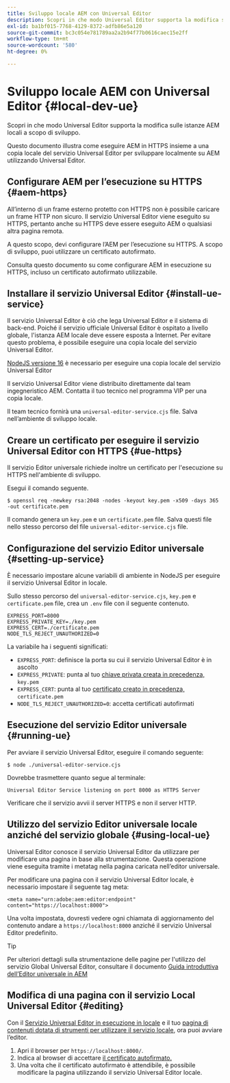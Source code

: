 ```yaml
---
title: Sviluppo locale AEM con Universal Editor
description: Scopri in che modo Universal Editor supporta la modifica sulle istanze AEM locali a scopo di sviluppo.
exl-id: ba1bf015-7768-4129-8372-adfb86e5a120
source-git-commit: bc3c054e781789aa2a2b94f77b0616caec15e2ff
workflow-type: tm+mt
source-wordcount: '580'
ht-degree: 0%

---
```



# Sviluppo locale AEM con Universal Editor {#local-dev-ue}

Scopri in che modo Universal Editor supporta la modifica sulle istanze AEM locali a scopo di sviluppo.

Questo documento illustra come eseguire AEM in HTTPS insieme a una copia locale del servizio Universal Editor per sviluppare localmente su AEM utilizzando Universal Editor.

## Configurare AEM per l’esecuzione su HTTPS {#aem-https}

All’interno di un frame esterno protetto con HTTPS non è possibile caricare un frame HTTP non sicuro. Il servizio Universal Editor viene eseguito su HTTPS, pertanto anche su HTTPS deve essere eseguito AEM o qualsiasi altra pagina remota.

A questo scopo, devi configurare l’AEM per l’esecuzione su HTTPS. A scopo di sviluppo, puoi utilizzare un certificato autofirmato.

Consulta questo documento su come configurare AEM in esecuzione su HTTPS, incluso un certificato autofirmato utilizzabile.

## Installare il servizio Universal Editor {#install-ue-service}

Il servizio Universal Editor è ciò che lega Universal Editor e il sistema di back-end. Poiché il servizio ufficiale Universal Editor è ospitato a livello globale, l&#39;istanza AEM locale deve essere esposta a Internet. Per evitare questo problema, è possibile eseguire una copia locale del servizio Universal Editor.

[NodeJS versione 16](https://nodejs.org/en/download/releases) è necessario per eseguire una copia locale del servizio Universal Editor

Il servizio Universal Editor viene distribuito direttamente dal team ingegneristico AEM. Contatta il tuo tecnico nel programma VIP per una copia locale.

Il team tecnico fornirà una `universal-editor-service.cjs` file. Salva nell’ambiente di sviluppo locale.

## Creare un certificato per eseguire il servizio Universal Editor con HTTPS {#ue-https}

Il servizio Editor universale richiede inoltre un certificato per l&#39;esecuzione su HTTPS nell&#39;ambiente di sviluppo.

Esegui il comando seguente.

```text
$ openssl req -newkey rsa:2048 -nodes -keyout key.pem -x509 -days 365 -out certificate.pem
```

Il comando genera un `key.pem` e un `certificate.pem` file. Salva questi file nello stesso percorso del file `universal-editor-service.cjs` file.

## Configurazione del servizio Editor universale {#setting-up-service}

È necessario impostare alcune variabili di ambiente in NodeJS per eseguire il servizio Universal Editor in locale.

Sullo stesso percorso del `universal-editor-service.cjs`, `key.pem` e `certificate.pem` file, crea un `.env` file con il seguente contenuto.

```text
EXPRESS_PORT=8000
EXPRESS_PRIVATE_KEY=./key.pem
EXPRESS_CERT=./certificate.pem
NODE_TLS_REJECT_UNAUTHORIZED=0
```

La variabile ha i seguenti significati:

* `EXPRESS_PORT`: definisce la porta su cui il servizio Universal Editor è in ascolto
* `EXPRESS_PRIVATE`: punta al tuo [chiave privata creata in precedenza,](#ue-https) `key.pem`
* `EXPRESS_CERT`: punta al tuo [certificato creato in precedenza,](#ue-https) `certificate.pem`
* `NODE_TLS_REJECT_UNAUTHORIZED=0`: accetta certificati autofirmati

## Esecuzione del servizio Editor universale {#running-ue}

Per avviare il servizio Universal Editor, eseguire il comando seguente:

```text
$ node ./universal-editor-service.cjs
```

Dovrebbe trasmettere quanto segue al terminale:

```text
Universal Editor Service listening on port 8000 as HTTPS Server
```

Verificare che il servizio avvii il server HTTPS e non il server HTTP.

## Utilizzo del servizio Editor universale locale anziché del servizio globale {#using-local-ue}

Universal Editor conosce il servizio Universal Editor da utilizzare per modificare una pagina in base alla strumentazione. Questa operazione viene eseguita tramite i metatag nella pagina caricata nell’editor universale.

Per modificare una pagina con il servizio Universal Editor locale, è necessario impostare il seguente tag meta:

```
<meta name="urn:adobe:aem:editor:endpoint" content="https://localhost:8000">
```

Una volta impostata, dovresti vedere ogni chiamata di aggiornamento del contenuto andare a `https://localhost:8000` anziché il servizio Universal Editor predefinito.

>[!TIP]
>
>Per ulteriori dettagli sulla strumentazione delle pagine per l&#39;utilizzo del servizio Global Universal Editor, consultare il documento [Guida introduttiva dell’Editor universale in AEM](/help/implementing/universal-editor/getting-started.md#instrument-page)

## Modifica di una pagina con il servizio Local Universal Editor {#editing}

Con il [Servizio Universal Editor in esecuzione in locale](#running-ue) e il tuo [pagina di contenuti dotata di strumenti per utilizzare il servizio locale,](#using-loca-ue) ora puoi avviare l’editor.

1. Apri il browser per `https://localhost:8000/`.
1. Indica al browser di accettare [il certificato autofirmato.](#ue-https)
1. Una volta che il certificato autofirmato è attendibile, è possibile modificare la pagina utilizzando il servizio Universal Editor locale.
